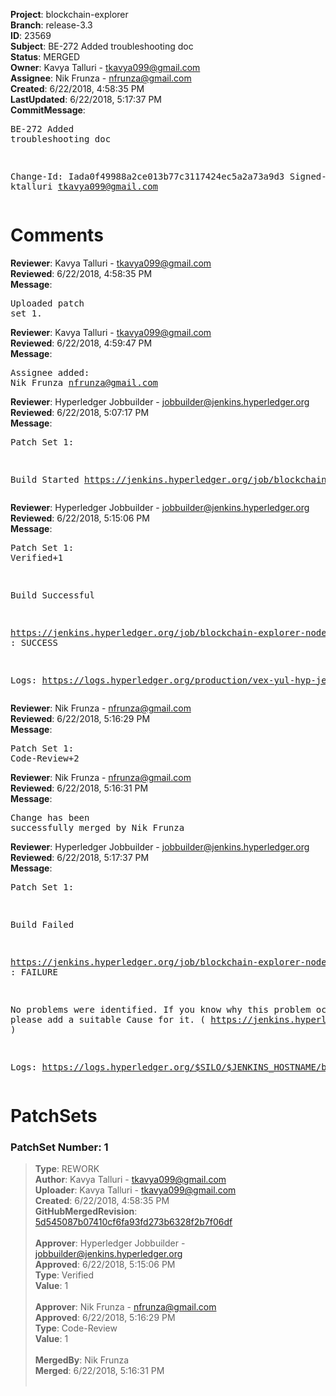 <strong>Project</strong>: blockchain-explorer<br><strong>Branch</strong>: release-3.3<br><strong>ID</strong>: 23569<br><strong>Subject</strong>: BE-272 Added troubleshooting doc<br><strong>Status</strong>: MERGED<br><strong>Owner</strong>: Kavya Talluri - tkavya099@gmail.com<br><strong>Assignee</strong>: Nik Frunza - nfrunza@gmail.com<br><strong>Created</strong>: 6/22/2018, 4:58:35 PM<br><strong>LastUpdated</strong>: 6/22/2018, 5:17:37 PM<br><strong>CommitMessage</strong>:<br><pre>BE-272 Added troubleshooting doc

Change-Id: Iada0f49988a2ce013b77c3117424ec5a2a73a9d3
Signed-off-by: ktalluri <tkavya099@gmail.com>
</pre><h1>Comments</h1><strong>Reviewer</strong>: Kavya Talluri - tkavya099@gmail.com<br><strong>Reviewed</strong>: 6/22/2018, 4:58:35 PM<br><strong>Message</strong>: <pre>Uploaded patch set 1.</pre><strong>Reviewer</strong>: Kavya Talluri - tkavya099@gmail.com<br><strong>Reviewed</strong>: 6/22/2018, 4:59:47 PM<br><strong>Message</strong>: <pre>Assignee added: Nik Frunza <nfrunza@gmail.com></pre><strong>Reviewer</strong>: Hyperledger Jobbuilder - jobbuilder@jenkins.hyperledger.org<br><strong>Reviewed</strong>: 6/22/2018, 5:07:17 PM<br><strong>Message</strong>: <pre>Patch Set 1:

Build Started https://jenkins.hyperledger.org/job/blockchain-explorer-node6-verify-x86_64/219/</pre><strong>Reviewer</strong>: Hyperledger Jobbuilder - jobbuilder@jenkins.hyperledger.org<br><strong>Reviewed</strong>: 6/22/2018, 5:15:06 PM<br><strong>Message</strong>: <pre>Patch Set 1: Verified+1

Build Successful 

https://jenkins.hyperledger.org/job/blockchain-explorer-node6-verify-x86_64/219/ : SUCCESS

Logs: https://logs.hyperledger.org/production/vex-yul-hyp-jenkins-3/blockchain-explorer-node6-verify-x86_64/219</pre><strong>Reviewer</strong>: Nik Frunza - nfrunza@gmail.com<br><strong>Reviewed</strong>: 6/22/2018, 5:16:29 PM<br><strong>Message</strong>: <pre>Patch Set 1: Code-Review+2</pre><strong>Reviewer</strong>: Nik Frunza - nfrunza@gmail.com<br><strong>Reviewed</strong>: 6/22/2018, 5:16:31 PM<br><strong>Message</strong>: <pre>Change has been successfully merged by Nik Frunza</pre><strong>Reviewer</strong>: Hyperledger Jobbuilder - jobbuilder@jenkins.hyperledger.org<br><strong>Reviewed</strong>: 6/22/2018, 5:17:37 PM<br><strong>Message</strong>: <pre>Patch Set 1:

Build Failed 

https://jenkins.hyperledger.org/job/blockchain-explorer-node6-merge-x86_64/116/ : FAILURE

No problems were identified. If you know why this problem occurred, please add a suitable Cause for it. ( https://jenkins.hyperledger.org/job/blockchain-explorer-node6-merge-x86_64/116/ )

Logs: https://logs.hyperledger.org/$SILO/$JENKINS_HOSTNAME/blockchain-explorer-node6-merge-x86_64/116</pre><h1>PatchSets</h1><h3>PatchSet Number: 1</h3><blockquote><strong>Type</strong>: REWORK<br><strong>Author</strong>: Kavya Talluri - tkavya099@gmail.com<br><strong>Uploader</strong>: Kavya Talluri - tkavya099@gmail.com<br><strong>Created</strong>: 6/22/2018, 4:58:35 PM<br><strong>GitHubMergedRevision</strong>: [5d545087b07410cf6fa93fd273b6328f2b7f06df](https://github.com/hyperledger/blockchain-explorer/commit/5d545087b07410cf6fa93fd273b6328f2b7f06df)<br><br><strong>Approver</strong>: Hyperledger Jobbuilder - jobbuilder@jenkins.hyperledger.org<br><strong>Approved</strong>: 6/22/2018, 5:15:06 PM<br><strong>Type</strong>: Verified<br><strong>Value</strong>: 1<br><br><strong>Approver</strong>: Nik Frunza - nfrunza@gmail.com<br><strong>Approved</strong>: 6/22/2018, 5:16:29 PM<br><strong>Type</strong>: Code-Review<br><strong>Value</strong>: 1<br><br><strong>MergedBy</strong>: Nik Frunza<br><strong>Merged</strong>: 6/22/2018, 5:16:31 PM<br><br></blockquote>